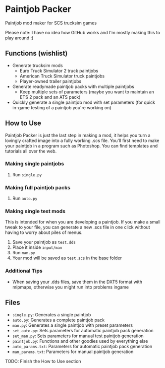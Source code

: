 # Paintjob Packer
Paintjob mod maker for SCS trucksim games

Please note: I have no idea how GitHub works and I'm mostly making this to play around :)

## Functions (wishlist)

* Generate trucksim mods
    * Euro Truck Simulator 2 truck paintjobs
    * American Truck Simulator truck paintjobs
    * Player-owned trailer paintjobs
* Generate readymade paintjob packs with multiple paintjobs
    * Keep multiple sets of parameters (maybe you want to maintain an ETS 2 pack and an ATS pack)
* Quickly generate a single paintjob mod with set parameters (for quick in-game testing of a paintjob you're working on)

## How to Use

Paintjob Packer is just the last step in making a mod, it helps you turn a lovingly crafted image into a fully working .scs file. You'll first need to make your paintjob in a program such as Photoshop. You can find templates and tutorials all over the web.

### Making single paintjobs
1. Run `single.py`

### Making full paintjob packs
1. Run `auto.py`

### Making single test mods
This is intended for when you are developing a paintjob. If you make a small tweak to your file, you can generate a new .scs file in one click without having to worry about piles of menus.

1. Save your paintjob as `test.dds`
2. Place it inside `input/man`
3. Run `man.py`
4. Your mod will be saved as `test.scs` in the base folder

### Additional Tips
* When saving your .dds files, save them in the DXT5 format with mipmaps, otherwise you might run into problems ingame

## Files

* `single.py`: Generates a single paintjob
* `auto.py`: Generates a complete paintjob pack
* `man.py`: Generates a single paintjob with preset parameters
* `set_auto.py`: Sets parameters for automatic paintjob pack generation
* `set_man.py`: Sets parameters for manual test paintjob generation
* `paintjob.py`: Functions and other goodies used by everything else
* `auto_params.txt`: Parameters for automatic paintjob pack generation
* `man_params.txt`: Parameters for manual paintjob generation

TODO: Finish the How to Use section
